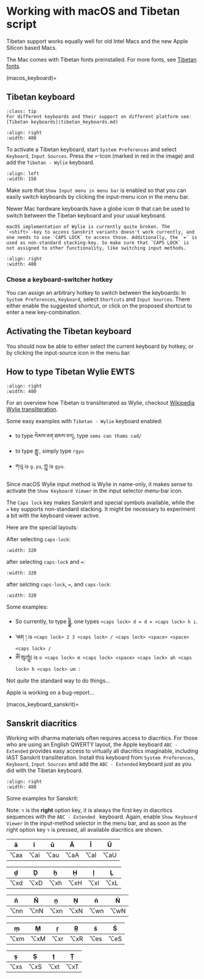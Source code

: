 # Working with macOS and Tibetan script

Tibetan support works equally well for old Intel Macs and the new Apple Silicon based Macs.

The Mac comes with Tibetan fonts preinstalled. For more fonts, see [Tibetan fonts](tibetan_fonts.md).

(macos_keyboard)=
## Tibetan keyboard

```{Admonition} General overview
:class: tip
For different keyboards and their support on different platform see: [Tibetan keyboards](tibetan_keyboards.md)
```

```{image} Images/macos_keyboard.jpg
:align: right
:width: 480
```
 To activate a Tibetan keyboard, start `System Preferences` and select `Keyboard`, `Input Sources`. Press the `+`-Icon (marked in red in the image) and add the `Tibetan - Wylie` keyboard.

 ```{image} Images/macos_input_source_select.jpg
 :align: left
 :width: 150
 ```

Make sure that `Show Input menu in menu bar` is enabled so that you can easily switch keyboards by clicking the input-menu icon in the menu bar.

Newer Mac hardware keyboards have a globe icon 🌐 that can be used to switch between the Tibetan keyboard and your usual keyboard. 

```{warning}
macOS implementation of Wylie is currently quite broken. The `<shift>`-key to access Sanskrit variants doesn't work currently, and one needs to use `CAPS LOCK` to access those. Additionally, the `=` is used as non-standard stacking-key. So make sure that `CAPS LOCK` is not assigned to other functionality, like switching input methods.
```

```{image} Images/macos_input_sources.jpg
:align: right
:width: 480
```
### Chose a keyboard-switcher hotkey

You can assign an arbitrary hotkey to switch between the keyboards: In `System Preferences`, `Keyboard`, select `Shortcuts` and `Input Sources`. There either enable the suggested shortcut, or click on the proposed shortcut to enter a new key-combination.

## Activating the Tibetan keyboard

You should now be able to either select the current keyboard by hotkey, or by clicking the input-source icon in the menu bar.

## How to type Tibetan Wylie EWTS

```{image} Images/macos_keyboard_viewer.jpg
:align: right
:width: 480
```

For an overview how Tibetan is transliterated as Wylie, checkout [Wikipedia Wylie transliteration](https://en.wikipedia.org/wiki/Wylie_transliteration).

Some easy examples with `Tibetan - Wylie` keyboard enabled:

- to type སེམས་ཅན་ཐམས་ཅད།, type `sems can thams cad/`
- to type རྒྱུ་, simply type `rgyu `
- གཡུ is `g.yu`, གྱུ is `gyu`.

Since macOS Wylie input method is Wylie in name-only, it makes sense to activate the `Show Keyboard Viewer` in the input selector menu-bar icon.

The `Caps lock` key makes Sanskrit and special symbols available, while the `=` key supports non-standard stacking.
It might be necessary to experiment a bit with the keyboard viewer active.

Here are the special layouts:

After selecting `caps-lock`:
```{image} Images/macos_keyboard_viewer_caps.jpg
:width: 320
```

after selecting `caps-lock` and `=`:

```{image} Images/macos_keyboard_viewer_caps_=.jpg
:width: 320
```

after selcting `caps-lock`, `=`, and `caps-lock`:
```{image} Images/macos_keyboard_viewer_caps_=_caps.jpg
:width: 320
```

Some examples:

- So currently, to type ཌྜྷི, one types `<caps lock> d = d = <caps lock> h i`. 
- ༄༅།  ། is `<caps lock> 2 3 <caps lock> / <caps lock> <space> <space> <caps lock> /`
- ཨོཾ་ཨཱཿཧཱུཾ༔ is `o <caps lock> m <caps lock> <space> <caps lock> ah <caps lock> h <caps lock> um :`

Not _quite_ the standard way to do things...

Apple is working on a bug-report...

(macos_keyboard_sanskrit)=
## Sanskrit diacritics

Working with dharma materials often requires access to diacritics. For those who are using an English QWERTY layout, the Apple keyboard `ABC - Extended` provides easy access to virtually all diacritics imaginable, including IAST Sanskrit transliteration. Install this keyboard from `System Preferences`, `Keyboard`, `Input Sources` and add the `ABC - Extended` keyboard just as you did with the Tibetan keyboard.

```{image} Images/macos_abc_extended_diacritics.jpg
:align: right
:width: 480
```
Some examples for Sanskrit:

Note: `⌥` is the **right** option key, it is always the first key in diacritics sequences with the `ABC - Extended ` keyboard. Again, enable `Show Keyboard Viewer` in the input-method selector in the menu bar, and as soon as the right option key `⌥` is pressed, all available diacritics are shown.

| ā | ī | ū | Ā | Ī | Ū |
| - | - | - | - | - | - |
| ⌥aa | ⌥ai | ⌥au | ⌥aA | ⌥aI | ⌥aU |

| ḍ | Ḍ | ḥ | Ḥ | ḷ | Ḷ | 
| - | - | - | - | - | - |
| ⌥xd | ⌥xD | ⌥xh | ⌥xH | ⌥xl | ⌥xL |

| ñ | Ñ | ṇ | Ṇ | ṅ | Ṅ | 
| - | - | - | - | - | - |
| ⌥nn | ⌥nN | ⌥xn | ⌥xN | ⌥wn | ⌥wN |

| ṃ | Ṃ | ṛ | Ṛ | ś | Ś |
| - | - | - | - | - | - |
| ⌥xm | ⌥xM | ⌥xr | ⌥xR | ⌥es | ⌥eS |

| ṣ | Ṣ | ṭ | Ṭ |
| - | - | - | - |
| ⌥xs | ⌥xS | ⌥xt | ⌥xT |
